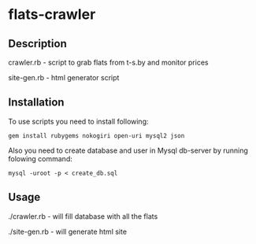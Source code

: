 # flats-crawler

## Description

crawler.rb - script to grab flats from t-s.by and monitor prices

site-gen.rb - html generator script

## Installation

To use scripts you need to install following:
```
gem install rubygems nokogiri open-uri mysql2 json
```

Also you need to create database and user in Mysql db-server by running folowing command:
```
mysql -uroot -p < create_db.sql
```


## Usage
./crawler.rb - will fill database with all the flats

./site-gen.rb - will generate html site

